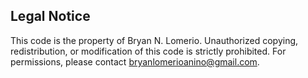 ## Legal Notice

This code is the property of Bryan N. Lomerio. Unauthorized copying, redistribution, or modification of this code is strictly prohibited. For permissions, please contact [bryanlomerioanino@gmail.com](mailto:bryanlomerioanino@gmail.com).
